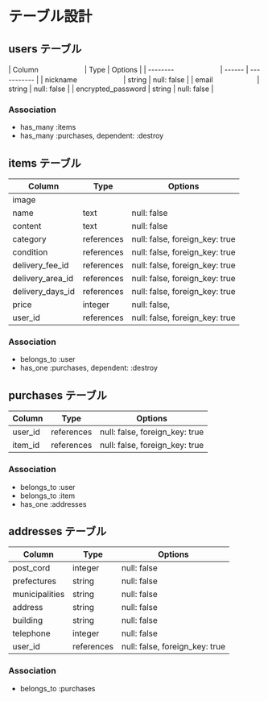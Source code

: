 	
# テーブル設計

## users テーブル

| Column    　　　　　　 | Type   | Options     |
| -------- 　　　　　　  | ------ | ----------- |
| nickname 　　　　　　  | string | null: false |
| email      　　　　　　| string | null: false |
| encrypted_password   | string | null: false |


### Association

- has_many :items
- has_many :purchases, dependent: :destroy



## items テーブル

| Column           | Type       | Options                        |
| ------           | ------     | -----------                    |
| image            |            |                                |
| name             | text       | null: false                    |
| content          | text       | null: false                    |
| category         | references | null: false, foreign_key: true |
| condition        | references | null: false, foreign_key: true |
| delivery_fee_id  | references | null: false, foreign_key: true |
| delivery_area_id | references | null: false, foreign_key: true |
| delivery_days_id | references | null: false, foreign_key: true |
| price            | integer    | null: false,                   |
| user_id          | references | null: false, foreign_key: true |


### Association

- belongs_to :user
- has_one   :purchases, dependent: :destroy



## purchases テーブル

| Column     | Type       | Options                        |
| ------     | ---------- | ------------------------------ |
| user_id    | references | null: false, foreign_key: true |
| item_id    | references | null: false, foreign_key: true |


### Association

- belongs_to :user
- belongs_to :item
- has_one  :addresses

## addresses テーブル

| Column         | Type       | Options                        |
| ------         | ---------- | ------------------------------ |
| post_cord      | integer    | null: false                    |
| prefectures    | string     | null: false                    |
| municipalities | string     | null: false                    |
| address        | string     | null: false                    |
| building       | string     | null: false                    |
| telephone      | integer    | null: false                    |
| user_id        | references | null: false, foreign_key: true |



### Association

- belongs_to :purchases


